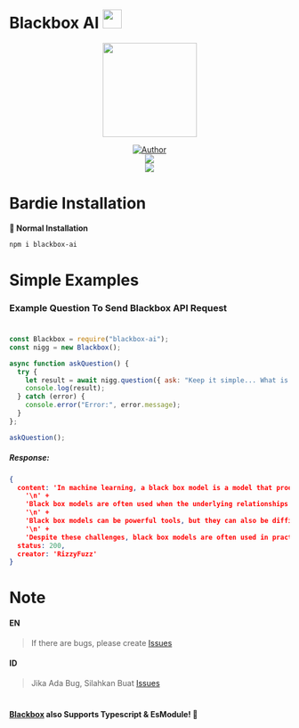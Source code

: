 # Blackbox AI <a href="https://blackbox.rizzy.eu.org"><img src="https://www.blackbox.ai/apple-touch-icon.png" height="34px"></a>

<p align="center">
  <a target="_blank" href="https://blackbox.rizzy.eu.org">
    <img src="https://www.blackbox.ai/apple-touch-icon.png" alt="" width="169" />
  </a>
</p>

<p align="center">
  <a target="_blank" href="https://github.com/rizzlogy">
    <img title="Author" src="https://img.shields.io/badge/Author-RizzyFuzz-blue.svg?style=for-the-badge&logo=github" />
  </a>
  <br>
  <a target="_blank" href="https://www.npmjs.com/package/blackbox-ai">
    <img src="https://img.shields.io/npm/dw/blackbox-ai?color=blue&label=Downloads&logo=npm&style=flat">
  </a>
  <br>
  <a target="_blank" href="https://www.npmjs.com/package/blackbox-ai?activeTab=versions">
    <img src="https://img.shields.io/npm/v/blackbox-ai?color=green&label=version&logo=npm&style=social">
  </a>
</p>

# Bardie Installation

**📂 Normal Installation**

```bash
npm i blackbox-ai
```

# Simple Examples

### **Example Question To Send Blackbox API Request**

#

```js
const Blackbox = require("blackbox-ai");
const nigg = new Blackbox();

async function askQuestion() {
  try {
    let result = await nigg.question({ ask: "Keep it simple... What is Blackbox?" });
    console.log(result);
  } catch (error) {
    console.error("Error:", error.message);
  }
};

askQuestion();
```

##### Response:

```json
{
  content: 'In machine learning, a black box model is a model that produces output without providing any insight into how it reached that output. This is in contrast to a white box model, which provides a clear and understandable explanation of how it arrived at its output.\n' +
    '\n' +
    'Black box models are often used when the underlying relationships between the input and output variables are complex or unknown. For example, a black box model might be used to predict the weather, as it is difficult to accurately model all of the factors that affect weather patterns.\n' +
    '\n' +
    'Black box models can be powerful tools, but they can also be difficult to interpret and debug. This is because it can be difficult to understand why a black box model makes certain predictions, and it can be difficult to identify and fix errors in the model.\n' +
    '\n' +
    'Despite these challenges, black box models are often used in practice because they can be very accurate. In some cases, black box models may even be more accurate than white box models, as they can capture complex relationships between variables that white box models cannot.',
  status: 200,
  creator: 'RizzyFuzz'
}
```
#

# Note

#### EN
> If there are bugs, please create [Issues](https://github.com/rizzlogy/blackbox/issues/new)

#### ID
> Jika Ada Bug, Silahkan Buat [Issues]([https://github.com/rizzlogy/blackbox/new)

#

**[Blackbox](https://www.npmjs.com/package/blackbox-ai) also Supports Typescript & EsModule! 🥳**

